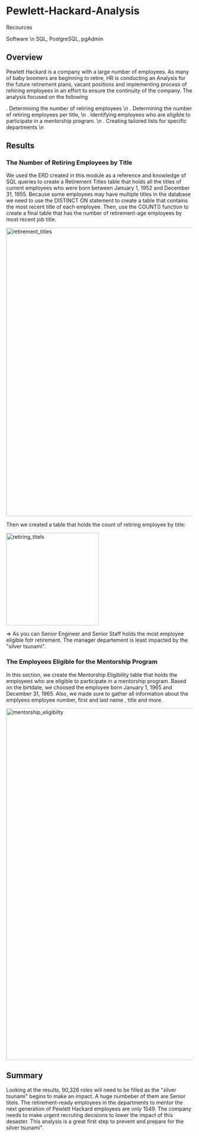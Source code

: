 # Pewlett-Hackard-Analysis
Recources

Software \n
SQL, PostgreSQL, pgAdmin

## Overview 

Pewlett Hackard is a company with a large number of employees. As many of baby boomers are beginning to retire, HR is conducting an Analysis for the future retirement plans, vacant positions and implementing process of rehiring employees in an effort to ensure the continuity of the company. The analysis focused on the following

. Determining the number of retiring employees \n
. Determining the number of retiring employees per title, \n
. Identifying employees who are eligible to participate in a mentorship program. \n
. Creating tailored lists for specific departments \n

## Results

### The Number of Retiring Employees by Title
We used the ERD created in this module as a reference and  knowledge of SQL queries to create a Retirement Titles table that holds all the titles of current employees who were born between January 1, 1952 and December 31, 1955. Because some employees may have multiple titles in the database we need to use the DISTINCT ON statement to create a table that contains the most recent title of each employee. Then, use the COUNT() function to create a final table that has the number of retirement-age employees by most recent job title.


<img width="780" alt="retirement_titles" src="https://user-images.githubusercontent.com/91625564/143803871-b8a64194-d903-4c91-99a6-dc37628d9360.png">

Then we created a table that holds the count of retiring employee by title:

<img width="250" alt="retiring_titels" src="https://user-images.githubusercontent.com/91625564/143804079-34a3a28c-ddbf-4386-8b99-7d15ab222b5e.png">

=> As you can Senior Engineer and Senior Staff holds the most employee eligible fotr retirement. The manager departement is least impacted by the "silver tsunami”.

### The Employees Eligible for the Mentorship Program
In this section, we create the Mentorship Eligibility table that holds the employees who are eligible to participate in a mentorship program. Based on the birtdate, we choosed the employee born January 1, 1965 and December 31, 1965. Also, we made sure to gather all information about the emplyees employee number, first and last name , title and more. 


<img width="951" alt="mentorship_eligibilty" src="https://user-images.githubusercontent.com/91625564/143804741-9886a2df-9eb5-4968-9bdf-7728d57d6972.png">



## Summary

Looking at the results, 90,328 roles will need to be filled as the "silver tsunami" begins to make an impact. A huge numbeber of them are Senior titels. The retirement-ready employees in the departments to mentor the next generation of Pewlett Hackard employees are only 1549. The company needs to make urgent recruting decisions to lower the impact of this desaster. 
This analysis is a great first step to prevent and prepare for the silver tsunami". 
